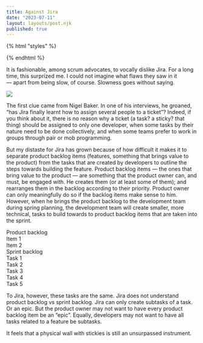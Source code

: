 ```yaml
---
title: Against Jira
date: "2023-07-11"
layout: layouts/post.njk
published: true
---
```


{% html "styles" %}
<link href="/assets/for-blog/2023/against-jira/styles.css" rel="stylesheet">
{% endhtml %}

It is fashionable, among scrum advocates, to vocally dislike Jira. For a long time, this surprized me. I could not imagine what flaws they saw in it — apart from being slow, of course. Slowness goes without saying.

<img src="/assets/for-blog/2023/against-jira/img.avif">

The first clue came from Nigel Baker. In one of his interviews, he groaned, “has Jira finally learnt how to assign several people to a ticket”? Indeed, if you think about it, there is no reason why a ticket (a task? a sticky? that thing) should be assigned to only one developer, when some tasks by their nature need to be done collectively, and when some teams prefer to work in groups through pair or mob programming.

But my distaste for Jira has grown because of how difficult it makes it to separate product backlog items (features, something that brings value to the product) from the tasks that are created by developers to outline the steps towards building the feature. Product backlog items — the ones that bring value to the product — are something that the product owner can, and must, be engaged with. He creates them (or at least some of them); and rearranges them in the backlog according to their priority. Product owner can only meaningfully do so if the backlog items make sense to him. However, when he brings the product backlog to the development team during spring planning, the development team will create smaller, more technical, tasks to build towards to product backlog items that are taken into the sprint.

<div class="board">
  <div class="product-items">
    <div class="title">
      Product backlog
    </div>
    <div>
      Item 1
    </div>
    <div>
      Item 2
    </div>
  </div>
  
  <div class="sprint-backlog">
    <div class="title">
      Sprint backlog
    </div>
    <div>
      Task 1
    </div>
    <div>
      Task 2
    </div>
    <div>
      Task 3
    </div>
    <div>
      Task 4
    </div>
    <div>
      Task 5
    </div>
  </div>
</div>

To Jira, however, these tasks are the same. Jira does not understand product backlog vs sprint backlog. Jira can only create subtasks of a task. Or an epic. But the product owner may not want to have every product backlog item be an “epic”. Equally, developers may not want to have all tasks related to a feature be subtasks.

It feels that a physical wall with stickies is still an unsurpassed instrument.
